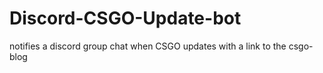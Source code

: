 # Discord-CSGO-Update-bot
notifies a discord group chat when CSGO updates with a link to the csgo-blog
